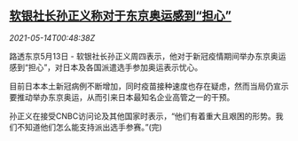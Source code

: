 <!--1620954062000-->
[软银社长孙正义称对于东京奥运感到“担心”](https://cn.reuters.com/article/softbank-head-concerns-olympics-0513-thu-idCNKBS2CV020)
------

<div><i>2021-05-14T00:48:38Z</i></div><p>路透东京5月13日 - 软银社长孙正义周四表示，他对于新冠疫情期间举办东京奥运感到“担心”，对日本及各国派遣选手参加奥运表示忧心。</p><p>目前日本本土新冠病例不断增加，同时疫苗接种速度也存在疑虑，然而当局仍宣示要推动举办东京奥运，从而引来日本最知名企业高管之一的干预。</p><p>孙正义在接受CNBC访问论及其他国家时表示，“他们有着重大且艰困的形势。我们不知道他们怎么能支持派出选手参赛。”(完)</p>
